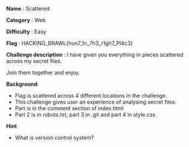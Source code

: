 **Name** : Scattered

**Category** : Web

**Difficulty** : Easy

**Flag** : HACKING_BRAWL{hun7_1n_7h3_r1gh7_Pl4c3}

**Challenge description** : 
I have given you everything in pieces scattered across my secret files.

Join them together and enjoy.


**Background**: 

+ Flag is scattered across 4 different locations in the challenge.
+ This challenge gives user an experience of analysing secret files.
+ Part is in the comment section of index.html
+ Part 2 is in robots.txt, part 3 in .git and part 4 in style.css

**Hint**
+ What is version control system?